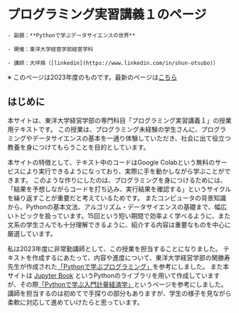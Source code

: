 # プログラミング実習講義１のページ

```{epigraph}
- 副題：**Pythonで学ぶデータサイエンスの世界**

- 開催：東洋大学経営学部経営学科

- 講師：大坪舜（[linkedin](https://www.linkedin.com/in/shun-otsubo)）
```

※ このページは2023年度のものです。最新のページは[こちら](https://tsuboshun.github.io/begin-python/intro.html)

## はじめに

本サイトは、東洋大学経営学部の専門科目「プログラミング実習講義１」の授業用テキストです。
この授業は、プログラミング未経験の学生さんに、プログラミングやデータサイエンスの基本を一通り体験していただき、社会に出て役立つ教養を身につけてもらうことを目的としています。

本サイトの特徴として、テキスト中のコードはGoogle Colabという無料のサービスにより実行できるようになっており、実際に手を動かしながら学ぶことができます。
このような作りにしたのは、プログラミングを身につけるためには、「結果を予想しながらコードを打ち込み、実行結果を確認する」というサイクルを繰り返すことが重要だと考えているためです。
またコンピュータの背景知識から、Pythonの基本文法、アルゴリズム・データサイエンスの基礎まで、幅広いトピックを扱っています。15回という短い期間で効率よく学べるように、また文系の学生さんでも十分理解できるように、紹介する内容は重要なものを中心に厳選しています。

私は2023年度に非常勤講師として、この授業を担当することになりました。
テキストを作成するにあたって、内容や進度について、東洋大学経営学部の関勝寿先生が作成された[「Pythonで学ぶプログラミング」](https://sekika.github.io/toyo/python/index.html)を参考にしました。
また本サイトは [Jupyter Book](https://jupyterbook.org/en/stable/intro.html) というPythonのライブラリを用いて作成していますが、その際[「Pythonで学ぶ入門計量経済学」](https://py4etrics.github.io/index.html)というページを参考にしました。
講師を担当するのは初めてで手探りの部分もありますが、学生の様子を見ながら柔軟に対応して進めていけたらと思っています。